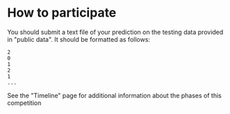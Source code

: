 # How to participate

You should submit a text file of your prediction on the testing data provided in "public data". It should be formatted
as follows: 

```text
2
0
1
2
1
...
``` 

See the "Timeline" page for additional information about the phases of this
competition
